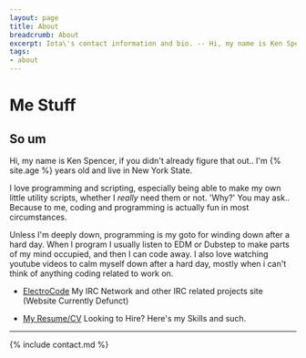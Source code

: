 ```yaml
---
layout: page
title: About
breadcrumb: About
excerpt: Iota\'s contact information and bio. -- Hi, my name is Ken Spencer, if you didn't already figure that out.. I'm 26 years old and live in New York State.
tags:
- about
---
```

# Me Stuff

## So um

Hi, my name is Ken Spencer, if you didn't already figure that out.. I'm {% site.age %} years old and live in New York State.

I love programming and scripting, especially being able to make my own little utility scripts, whether I *really* need them or not. 'Why?' You may ask.. Because to me, coding and programming is actually fun in most circumstances.

Unless I'm deeply down, programming is my goto for winding down after a hard day. When I program I usually listen to EDM or Dubstep to make parts of my mind occupied, and then I can code away.  I also love watching youtube videos to calm myself down after a hard day, mostly when i can't think of anything coding related to work on.

* [ElectroCode](https://electrocode.net) <span class="badge badge-pill badge-dark">My IRC Network and other IRC related projects site (Website Currently Defunct)</span>

* [My Resume/CV](/resume) <span class="badge badge-pill badge-dark">Looking to Hire? Here's my Skills and such.</span>

------

{% include contact.md %}
